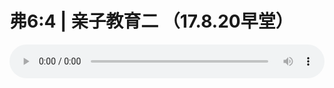 # 弗6:4 | 亲子教育二 （17.8.20早堂）

<audio style="width: 100%;" preload="false" controls controlslist="nodownload"><source src="//cdn.wechat.edu.pl/audio/mp3/old/12188.mp3" type="audio/mpeg">Your browser does not support the audio element.</audio>



